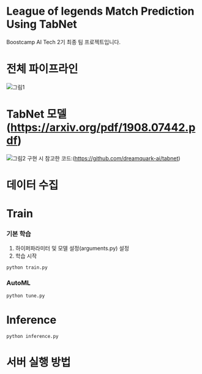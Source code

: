 # League of legends Match Prediction Using TabNet
Boostcamp AI Tech 2기 최종 팀 프로젝트입니다.
<br>

# 전체 파이프라인
![그림1](https://user-images.githubusercontent.com/33981028/147061171-5232e4c4-5af2-4d83-b195-b7e198f2044e.png)

# TabNet 모델 (https://arxiv.org/pdf/1908.07442.pdf)
![그림2](https://user-images.githubusercontent.com/33981028/147062517-dbf9e408-35d0-4bcd-9a31-f0466c0527c1.png)
구현 시 참고한 코드:(https://github.com/dreamquark-ai/tabnet)

# 데이터 수집

# Train
### 기본 학습
1. 하이퍼파라미터 및 모델 설정(arguments.py) 설정
2. 학습 시작 
```
python train.py
```
### AutoML
```
python tune.py
```

# Inference
```
python inference.py
```

# 서버 실행 방법
